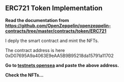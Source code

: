 ## ERC721 Token Implementation

**Read the documentation from https://github.com/OpenZeppelin/openzeppelin-contracts/tree/master/contracts/token/ERC721**

I deply the smart contract and mint the NFTs.

The contract address is here 0xD07695A9a4063E9eAA5B9B95218da15791a11702

**Go to [testnets opensea](https://testnets.opensea.io/) and paste the above address.**

**Check the NFTs...**
